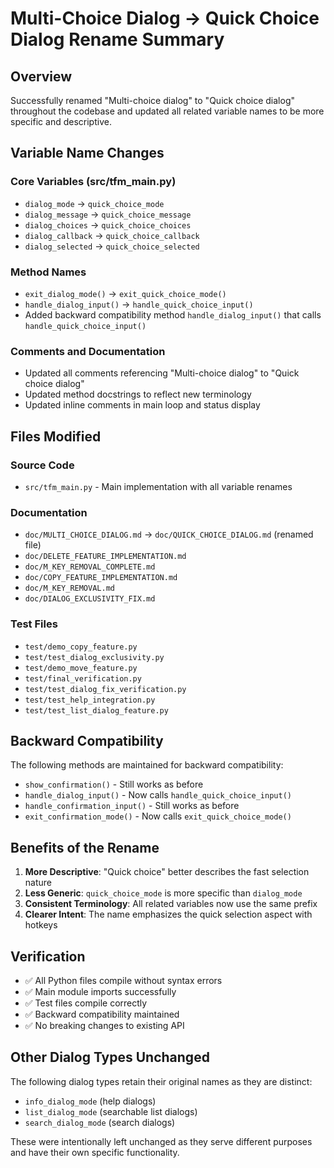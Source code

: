 # Multi-Choice Dialog → Quick Choice Dialog Rename Summary

## Overview
Successfully renamed "Multi-choice dialog" to "Quick choice dialog" throughout the codebase and updated all related variable names to be more specific and descriptive.

## Variable Name Changes

### Core Variables (src/tfm_main.py)
- `dialog_mode` → `quick_choice_mode`
- `dialog_message` → `quick_choice_message` 
- `dialog_choices` → `quick_choice_choices`
- `dialog_callback` → `quick_choice_callback`
- `dialog_selected` → `quick_choice_selected`

### Method Names
- `exit_dialog_mode()` → `exit_quick_choice_mode()`
- `handle_dialog_input()` → `handle_quick_choice_input()`
- Added backward compatibility method `handle_dialog_input()` that calls `handle_quick_choice_input()`

### Comments and Documentation
- Updated all comments referencing "Multi-choice dialog" to "Quick choice dialog"
- Updated method docstrings to reflect new terminology
- Updated inline comments in main loop and status display

## Files Modified

### Source Code
- `src/tfm_main.py` - Main implementation with all variable renames

### Documentation
- `doc/MULTI_CHOICE_DIALOG.md` → `doc/QUICK_CHOICE_DIALOG.md` (renamed file)
- `doc/DELETE_FEATURE_IMPLEMENTATION.md`
- `doc/M_KEY_REMOVAL_COMPLETE.md`
- `doc/COPY_FEATURE_IMPLEMENTATION.md`
- `doc/M_KEY_REMOVAL.md`
- `doc/DIALOG_EXCLUSIVITY_FIX.md`

### Test Files
- `test/demo_copy_feature.py`
- `test/test_dialog_exclusivity.py`
- `test/demo_move_feature.py`
- `test/final_verification.py`
- `test/test_dialog_fix_verification.py`
- `test/test_help_integration.py`
- `test/test_list_dialog_feature.py`

## Backward Compatibility

The following methods are maintained for backward compatibility:
- `show_confirmation()` - Still works as before
- `handle_dialog_input()` - Now calls `handle_quick_choice_input()`
- `handle_confirmation_input()` - Still works as before
- `exit_confirmation_mode()` - Now calls `exit_quick_choice_mode()`

## Benefits of the Rename

1. **More Descriptive**: "Quick choice" better describes the fast selection nature
2. **Less Generic**: `quick_choice_mode` is more specific than `dialog_mode`
3. **Consistent Terminology**: All related variables now use the same prefix
4. **Clearer Intent**: The name emphasizes the quick selection aspect with hotkeys

## Verification

- ✅ All Python files compile without syntax errors
- ✅ Main module imports successfully
- ✅ Test files compile correctly
- ✅ Backward compatibility maintained
- ✅ No breaking changes to existing API

## Other Dialog Types Unchanged

The following dialog types retain their original names as they are distinct:
- `info_dialog_mode` (help dialogs)
- `list_dialog_mode` (searchable list dialogs)  
- `search_dialog_mode` (search dialogs)

These were intentionally left unchanged as they serve different purposes and have their own specific functionality.